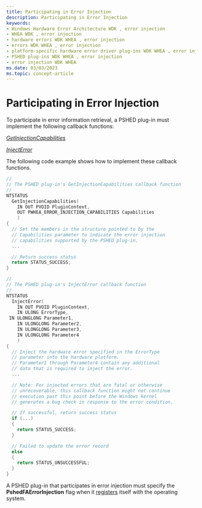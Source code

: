 ```yaml
---
title: Participating in Error Injection
description: Participating in Error Injection
keywords:
- Windows Hardware Error Architecture WDK , error injection
- WHEA WDK , error injection
- hardware errors WDK WHEA , error injection
- errors WDK WHEA , error injection
- platform-specific hardware error driver plug-ins WDK WHEA , error injection
- PSHED plug-ins WDK WHEA , error injection
- error injection WDK WHEA
ms.date: 03/03/2023
ms.topic: concept-article
---
```


# Participating in Error Injection


To participate in error information retrieval, a PSHED plug-in must implement the following callback functions:

[*GetInjectionCapabilities*](/windows-hardware/drivers/ddi/ntddk/nc-ntddk-pshed_pi_get_injection_capabilities)

[*InjectError*](/windows-hardware/drivers/ddi/ntddk/nc-ntddk-pshed_pi_inject_error)

The following code example shows how to implement these callback functions.

```cpp
//
// The PSHED plug-in's GetInjectionCapabilities callback function
//
NTSTATUS
  GetInjectionCapabilities(
    IN OUT PVOID PluginContext,
    OUT PWHEA_ERROR_INJECTION_CAPABILITIES Capabilities
    )
{
  // Set the members in the structure pointed to by the
  // Capabilities parameter to indicate the error injection
  // capabilities supported by the PSHED plug-in.
  ...

  // Return success status
  return STATUS_SUCCESS;
}

//
// The PSHED plug-in's InjectError callback function
//
NTSTATUS
  InjectError(
    IN OUT PVOID PluginContext,
    IN ULONG ErrorType,
 IN ULONGLONG Parameter1,
    IN ULONGLONG Parameter2,
    IN ULONGLONG Parameter3,
    IN ULONGLONG Parameter4
    )
{
  // Inject the hardware error specified in the ErrorType
  // parameter into the hardware platform.
  // Parameter1 through Parameter4 contain any additional
  // data that is required to inject the error.
  ...

  // Note: For injected errors that are fatal or otherwise
  // unrecoverable, this callback function might not continue
  // execution past this point before the Windows kernel
  // generates a bug check in response to the error condition.

  // If successful, return success status
  if (...)
  {
    return STATUS_SUCCESS;
  }

  // Failed to update the error record
  else
  {
    return STATUS_UNSUCCESSFUL;
  }
}
```

A PSHED plug-in that participates in error injection must specify the **PshedFAErrorInjection** flag when it [registers](registering-a-pshed-plug-in.md) itself with the operating system.

 

